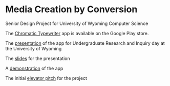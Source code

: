 # Media Creation by Conversion
Senior Design Project for University of Wyoming Computer Science

The [Chromatic Typewriter](https://play.google.com/store/apps/details?id=com.dd.chromatictypewriter) app is available on the Google Play store.

The [presentation](https://youtu.be/tBWheXyS7kI) of the app for Undergraduate Research and Inquiry day at the University of Wyoming

The [slides](https://docs.google.com/presentation/d/1taTN_1qCd23NajEXMFXGLc9JDr2-MjPnnI7GVBEDYeM/edit?usp=sharing) for the presentation

A [demonstration](https://youtu.be/0zvmb9u2RgA) of the app

The initial [elevator pitch](https://youtu.be/Ek7wyrkMSQw) for the project